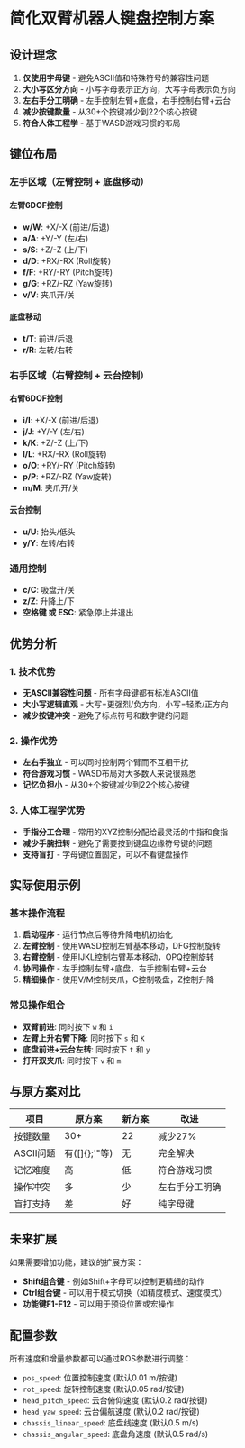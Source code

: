# 简化双臂机器人键盘控制方案

## 设计理念

1. **仅使用字母键** - 避免ASCII值和特殊符号的兼容性问题
2. **大小写区分方向** - 小写字母表示正方向，大写字母表示负方向
3. **左右手分工明确** - 左手控制左臂+底盘，右手控制右臂+云台
4. **减少按键数量** - 从30+个按键减少到22个核心按键
5. **符合人体工程学** - 基于WASD游戏习惯的布局

## 键位布局

### 左手区域（左臂控制 + 底盘移动）

#### 左臂6DOF控制
- **w/W**: +X/-X (前进/后退)
- **a/A**: +Y/-Y (左/右)  
- **s/S**: +Z/-Z (上/下)
- **d/D**: +RX/-RX (Roll旋转)
- **f/F**: +RY/-RY (Pitch旋转)  
- **g/G**: +RZ/-RZ (Yaw旋转)
- **v/V**: 夹爪开/关

#### 底盘移动
- **t/T**: 前进/后退
- **r/R**: 左转/右转

### 右手区域（右臂控制 + 云台控制）

#### 右臂6DOF控制
- **i/I**: +X/-X (前进/后退)
- **j/J**: +Y/-Y (左/右)
- **k/K**: +Z/-Z (上/下)  
- **l/L**: +RX/-RX (Roll旋转)
- **o/O**: +RY/-RY (Pitch旋转)
- **p/P**: +RZ/-RZ (Yaw旋转)
- **m/M**: 夹爪开/关

#### 云台控制
- **u/U**: 抬头/低头
- **y/Y**: 左转/右转

### 通用控制
- **c/C**: 吸盘开/关
- **z/Z**: 升降上/下
- **空格键 或 ESC**: 紧急停止并退出

## 优势分析

### 1. 技术优势
- **无ASCII兼容性问题** - 所有字母键都有标准ASCII值
- **大小写逻辑直观** - 大写=更强烈/负方向，小写=轻柔/正方向
- **减少按键冲突** - 避免了标点符号和数字键的问题

### 2. 操作优势
- **左右手独立** - 可以同时控制两个臂而不互相干扰
- **符合游戏习惯** - WASD布局对大多数人来说很熟悉
- **记忆负担小** - 从30+个按键减少到22个核心按键

### 3. 人体工程学优势
- **手指分工合理** - 常用的XYZ控制分配给最灵活的中指和食指
- **减少手腕扭转** - 避免了需要按到键盘边缘符号键的问题
- **支持盲打** - 字母键位置固定，可以不看键盘操作

## 实际使用示例

### 基本操作流程
1. **启动程序** - 运行节点后等待升降电机初始化
2. **左臂控制** - 使用WASD控制左臂基本移动，DFG控制旋转
3. **右臂控制** - 使用IJKL控制右臂基本移动，OPQ控制旋转
4. **协同操作** - 左手控制左臂+底盘，右手控制右臂+云台
5. **精细操作** - 使用V/M控制夹爪，C控制吸盘，Z控制升降

### 常见操作组合
- **双臂前进**: 同时按下 `w` 和 `i`
- **左臂上升右臂下降**: 同时按下 `s` 和 `K`
- **底盘前进+云台左转**: 同时按下 `t` 和 `y`
- **打开双夹爪**: 同时按下 `v` 和 `m`

## 与原方案对比

| 项目 | 原方案 | 新方案 | 改进 |
|------|--------|--------|------|
| 按键数量 | 30+ | 22 | 减少27% |
| ASCII问题 | 有([]{};'\"等) | 无 | 完全解决 |
| 记忆难度 | 高 | 低 | 符合游戏习惯 |
| 操作冲突 | 多 | 少 | 左右手分工明确 |
| 盲打支持 | 差 | 好 | 纯字母键 |

## 未来扩展

如果需要增加功能，建议的扩展方案：
- **Shift组合键** - 例如Shift+字母可以控制更精细的动作
- **Ctrl组合键** - 可以用于模式切换（如精度模式、速度模式）
- **功能键F1-F12** - 可以用于预设位置或宏操作

## 配置参数

所有速度和增量参数都可以通过ROS参数进行调整：
- `pos_speed`: 位置控制速度 (默认0.01 m/按键)
- `rot_speed`: 旋转控制速度 (默认0.05 rad/按键)
- `head_pitch_speed`: 云台俯仰速度 (默认0.2 rad/按键)
- `head_yaw_speed`: 云台偏航速度 (默认0.2 rad/按键)
- `chassis_linear_speed`: 底盘线速度 (默认0.5 m/s)
- `chassis_angular_speed`: 底盘角速度 (默认0.5 rad/s)
